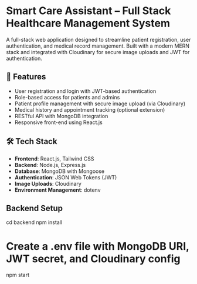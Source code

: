 # Smart Care Assistant – Full Stack Healthcare Management System

A full-stack web application designed to streamline patient registration, user authentication, and medical record management. Built with a modern MERN stack and integrated with Cloudinary for secure image uploads and JWT for authentication.

## 🚀 Features

- User registration and login with JWT-based authentication
- Role-based access for patients and admins
- Patient profile management with secure image upload (via Cloudinary)
- Medical history and appointment tracking (optional extension)
- RESTful API with MongoDB integration
- Responsive front-end using React.js


## 🛠️ Tech Stack

- **Frontend**: React.js, Tailwind CSS
- **Backend**: Node.js, Express.js
- **Database**: MongoDB with Mongoose
- **Authentication**: JSON Web Tokens (JWT)
- **Image Uploads**: Cloudinary
- **Environment Management**: dotenv

## Backend Setup
cd backend
npm install
# Create a .env file with MongoDB URI, JWT secret, and Cloudinary config
npm start